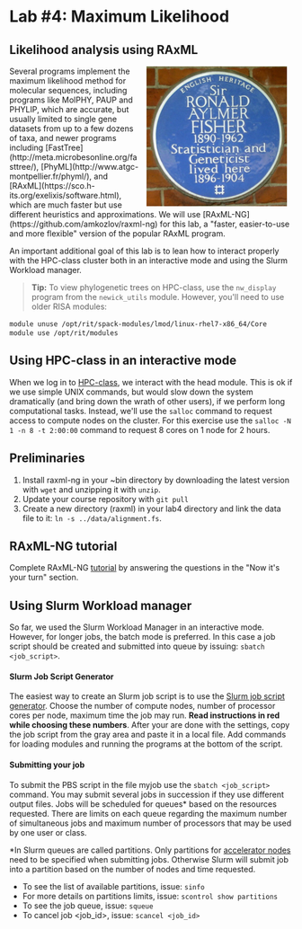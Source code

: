 # Lab #4: Maximum Likelihood
## Likelihood analysis using RAxML
<img src="./fisher.jpg" align="right" hspace="10">
Several programs implement the maximum likelihood method for molecular sequences, including programs like MolPHY, PAUP and PHYLIP, which are accurate, but usually limited to single gene datasets from up to a few dozens of taxa, and newer programs including [FastTree](http://meta.microbesonline.org/fasttree/), [PhyML](http://www.atgc-montpellier.fr/phyml/), and [RAxML](https://sco.h-its.org/exelixis/software.html), which are much faster but use different heuristics and approximations. We will use [RAxML-NG](https://github.com/amkozlov/raxml-ng) for this lab, a "faster, easier-to-use and more flexible" version of the popular RAxML program. 

An important additional goal of this lab is to lean how to interact properly with the HPC-class cluster both in an interactive mode and using the Slurm Workload manager.

>**Tip:** To view phylogenetic trees on HPC-class, use the `nw_display` program from the `newick_utils` module. However, you'll need to use older RISA modules:
>
```
module unuse /opt/rit/spack-modules/lmod/linux-rhel7-x86_64/Core
module use /opt/rit/modules
```

## Using HPC-class in an interactive mode
When we log in to [HPC-class](https://www.hpc.iastate.edu/guides/classroom-hpc-cluster), we interact with the head module. This is ok if we use simple UNIX commands, but would slow down the system dramatically (and bring down the wrath of other users), if we perform long computational tasks. Instead, we'll use the `salloc` command to request access to compute nodes on the cluster. For this exercise use the `salloc -N 1 -n 8 -t 2:00:00` command to request 8 cores on 1 node for 2 hours.

## Preliminaries
1. Install raxml-ng in your ~bin directory by downloading the latest version with `wget` and unzipping it with `unzip`.
2. Update your course repository with `git pull`
3. Create a new directory (raxml) in your lab4 directory and link the data file to it: `ln -s ../data/alignment.fs`.

## RAxML-NG tutorial
Complete RAxML-NG [tutorial](./raxml-ng.md) by answering the questions in the "Now it's your turn" section.

## Using Slurm Workload manager
So far, we used the Slurm Workload Manager in an interactive mode. However, for longer jobs, the batch mode is preferred.  In this case a job script should be created and submitted into queue by issuing: `sbatch <job_script>`. 

#### Slurm Job Script Generator
The easiest way to create an Slurm job script is to use the [Slurm job script generator](https://www.hpc.iastate.edu/guides/classroom-hpc-cluster/slurm-job-script-generator). 
Choose the number of compute nodes, number of processor cores per node, maximum time the job may run. **Read instructions in red while choosing these numbers**. After your are done with the settings, copy the job script from the gray area and paste it in a local file.  Add commands for loading modules and running the programs at the bottom of the script.

#### Submitting your job
To submit the PBS script in the file myjob use the `sbatch <job_script>` command.  You may submit several jobs in succession if they use different output files. Jobs will be scheduled for queues* based on the resources requested. There are limits on each queue regarding the maximum number of simultaneous jobs and maximum number of processors that may be used by one user or class. 
 
*In Slurm queues are called partitions. Only partitions for [accelerator nodes](https://www.hpc.iastate.edu/guides/classroom-hpc-cluster/accelerator-nodes) need to be specified when submitting jobs. Otherwise Slurm will submit job into a partition based on the number of nodes and time requested.

* To see the list of available partitions, issue: `sinfo`
* For more details on partitions limits, issue: `scontrol show partitions`
* To see the job queue, issue: `squeue`
* To cancel job <job_id>, issue: `scancel <job_id>`

